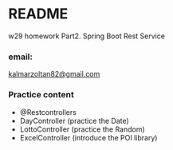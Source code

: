# README w29 homework Part2. Spring Boot Rest Service### email:<kalmarzoltan82@gmail.com>### Practice content* @Restcontrollers* DayController (practice the Date)* LottoController (practice the Random)* ExcelController  (introduce the POI library)